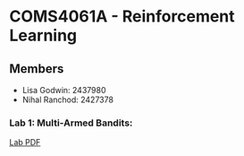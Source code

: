 # COMS4061A - Reinforcement Learning

## Members
- Lisa Godwin: 2437980
- Nihal Ranchod: 2427378

### Lab 1: Multi-Armed Bandits: 

[Lab PDF](./Lab%201/Lab_1.pdf)